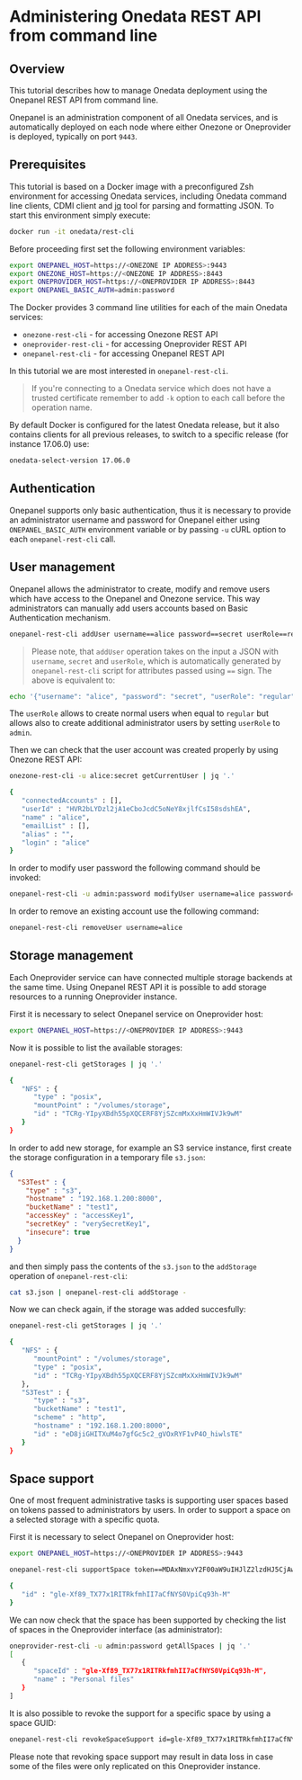 # Administering Onedata REST API from command line

<!-- toc -->

## Overview
This tutorial describes how to manage Onedata deployment using the Onepanel
REST API from command line.

Onepanel is an administration component of all Onedata services, and is
automatically deployed on each node where either Onezone or Oneprovider
is deployed, typically on port `9443`.

## Prerequisites
This tutorial is based on a Docker image with a preconfigured Zsh environment
for accessing Onedata services, including Onedata command line clients,
CDMI client and [jq](https://stedolan.github.io/jq/) tool for parsing and
formatting JSON. To start this environment simply execute:

```bash
docker run -it onedata/rest-cli
```

Before proceeding first set the following environment variables:
```bash
export ONEPANEL_HOST=https://<ONEZONE IP ADDRESS>:9443
export ONEZONE_HOST=https://<ONEZONE IP ADDRESS>:8443
export ONEPROVIDER_HOST=https://<ONEPROVIDER IP ADDRESS>:8443
export ONEPANEL_BASIC_AUTH=admin:password
```

The Docker provides 3 command line utilities for each of the main Onedata
services:

* `onezone-rest-cli` - for accessing Onezone REST API
* `oneprovider-rest-cli` - for accessing Oneprovider REST API
* `onepanel-rest-cli` - for accessing Onepanel REST API

In this tutorial we are most interested in `onepanel-rest-cli`.

> If you're connecting to a Onedata service which does not have a trusted
> certificate remember to add `-k` option to each call before the operation name.

By default Docker is configured for the latest Onedata release, but it also
contains clients for all previous releases, to switch to a specific release
(for instance 17.06.0) use:

```bash
onedata-select-version 17.06.0
```

## Authentication
Onepanel supports only basic authentication, thus it is necessary to provide
an administrator username and password for Onepanel either using
`ONEPANEL_BASIC_AUTH` environment variable or by passing `-u` cURL option
to each `onepanel-rest-cli` call.

## User management
Onepanel allows the administrator to create, modify and remove users which
have access to the Onepanel and Onezone service. This way administrators can
manually add users accounts based on Basic Authentication mechanism.

```bash
onepanel-rest-cli addUser username==alice password==secret userRole==regular
```

> Please note, that `addUser` operation takes on the input a JSON with
> `username`, `secret` and `userRole`, which is automatically generated by `onepanel-rest-cli`
> script for attributes passed using `==` sign. The above is equivalent to:

```bash
echo '{"username": "alice", "password": "secret", "userRole": "regular"}' | onepanel-rest-cli addUser -
```

The `userRole` allows to create normal users when equal to `regular` but allows
also to create additional administrator users by setting `userRole` to `admin`.

Then we can check that the user account was created properly by using Onezone
REST API:

```bash
onezone-rest-cli -u alice:secret getCurrentUser | jq '.'

{
   "connectedAccounts" : [],
   "userId" : "HVR2bLYDzl2jA1eCboJcdC5oNeY8xjlfCsI58sdshEA",
   "name" : "alice",
   "emailList" : [],
   "alias" : "",
   "login" : "alice"
}
```

In order to modify user password the following command should be invoked:

```bash
onepanel-rest-cli -u admin:password modifyUser username=alice password==newsecret
```

In order to remove an existing account use the following command:

```bash
onepanel-rest-cli removeUser username=alice
```

## Storage management
Each Oneprovider service can have connected multiple storage backends at the
same time. Using Onepanel REST API it is possible to add storage resources to a
running Oneprovider instance.

First it is necessary to select Onepanel service on Oneprovider host:

```bash
export ONEPANEL_HOST=https://<ONEPROVIDER IP ADDRESS>:9443
```

Now it is possible to list the available storages:

```bash
onepanel-rest-cli getStorages | jq '.'

{
   "NFS" : {
      "type" : "posix",
      "mountPoint" : "/volumes/storage",
      "id" : "TCRg-YIpyXBdh55pXQCERF8YjSZcmMxXxHmWIVJk9wM"
   }
}
```

In order to add new storage, for example an S3 service instance, first create
the storage configuration in a temporary file `s3.json`:

```json
{
  "S3Test" : {
    "type" : "s3",
    "hostname" : "192.168.1.200:8000",
    "bucketName" : "test1",
    "accessKey" : "accessKey1",
    "secretKey" : "verySecretKey1",
    "insecure": true
  }
}
```

and then simply pass the contents of the `s3.json` to the `addStorage`
operation of `onepanel-rest-cli`:

```bash
cat s3.json | onepanel-rest-cli addStorage -
```

Now we can check again, if the storage was added succesfully:

```bash
onepanel-rest-cli getStorages | jq '.'

{
   "NFS" : {
      "mountPoint" : "/volumes/storage",
      "type" : "posix",
      "id" : "TCRg-YIpyXBdh55pXQCERF8YjSZcmMxXxHmWIVJk9wM"
   },
   "S3Test" : {
      "type" : "s3",
      "bucketName" : "test1",
      "scheme" : "http",
      "hostname" : "192.168.1.200:8000",
      "id" : "eD8jiGHITXuM4o7gfGc5c2_gVOxRYF1vP4O_hiwlsTE"
   }
}
```

## Space support
One of most frequent administrative tasks is supporting user spaces based on
tokens passed to administrators by users. In order to support a space on a
selected storage with a specific quota.

First it is necessary to select Onepanel on Oneprovider host:

```bash
export ONEPANEL_HOST=https://<ONEPROVIDER IP ADDRESS>:9443
```

```bash
onepanel-rest-cli supportSpace token==MDAxNmxvY2F00aW9uIHJlZ2lzdHJ5CjAwM2JpZGVudGlmaWVyIDI2THNTM3RkdGNoZ00pUS3ZMb3JkMFQ00cDZPSXhWQnVvZHAwYUxNWHVxdzAKMDAyOGNpZCB00b2tlblR5cGUgPSBzcGFjZV9zdXBwb3J00X3Rva2VuCjAwMmZzaWduYXR1cmUg1EKnr7dPbh00I01X02wx8ULLjNt02HzBtfMxTp3jtse01vFsK size:=1073741824 storageName==NFS | jq '.'

{
   "id" : "gle-Xf89_TX77x1RITRkfmhII7aCfNYS0VpiCq93h-M"
}
```

We can now check that the space has been supported by checking the list of spaces
in the Oneprovider interface (as administrator):

```bash
oneprovider-rest-cli -u admin:password getAllSpaces | jq '.'
[
   {
      "spaceId" : "gle-Xf89_TX77x1RITRkfmhII7aCfNYS0VpiCq93h-M",
      "name" : "Personal files"
   }
]
```

It is also possible to revoke the support for a specific space by using a space GUID:

```bash
onepanel-rest-cli revokeSpaceSupport id=gle-Xf89_TX77x1RITRkfmhII7aCfNYS0VpiCq93h-M
```

Please note that revoking space support may result in data loss in case some of
the files were only replicated on this Oneprovider instance.

